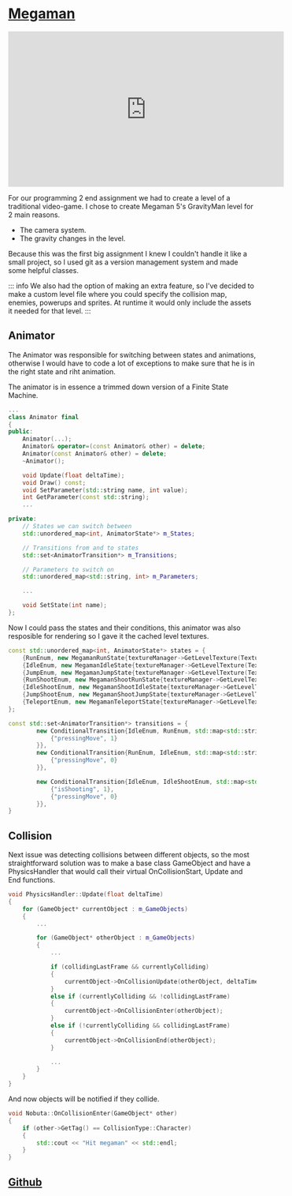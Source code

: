 # [Megaman](https://github.com/SixArne/MegamanGravityMan)

<iframe width="560" height="315" src="https://www.youtube.com/embed/QvDNU9sUAqM" title="YouTube video player" frameborder="0" allow="accelerometer; autoplay; clipboard-write; encrypted-media; gyroscope; picture-in-picture; web-share" allowfullscreen></iframe>

For our programming 2 end assignment we had to create a level of a traditional video-game.
I chose to create Megaman 5's GravityMan level for 2 main reasons.

- The camera system.
- The gravity changes in the level.

Because this was the first big assignment I knew I couldn't handle it like a small project, so I used git as a version management system and made some helpful classes.


::: info
We also had the option of making an extra feature, so I've decided to make a custom level file where you could specify the collision map, enemies, powerups and sprites. At runtime it would only include the assets it needed for that level.
:::

## Animator

The Animator was responsible for switching between states and animations, otherwise I would have to code a lot
of exceptions to make sure that he is in the right state and riht animation.

The animator is in essence a trimmed down version of a Finite State Machine.

```cpp
...
class Animator final
{
public:
	Animator(...);
	Animator& operator=(const Animator& other) = delete;
	Animator(const Animator& other) = delete;
	~Animator();

	void Update(float deltaTime);
	void Draw() const;
	void SetParameter(std::string name, int value);
	int GetParameter(const std::string);
	...

private:
	// States we can switch between
	std::unordered_map<int, AnimatorState*> m_States;

	// Transitions from and to states
	std::set<AnimatorTransition*> m_Transitions;

	// Parameters to switch on
	std::unordered_map<std::string, int> m_Parameters;

    ...

	void SetState(int name);
};
```

Now I could pass the states and their conditions, this animator was also resposible for rendering so I gave it the
cached level textures.

```cpp
const std::unordered_map<int, AnimatorState*> states = {
    {RunEnum, new MegamanRunState{textureManager->GetLevelTexture(TextureType::MegamanWalk)}},
    {IdleEnum, new MegamanIdleState{textureManager->GetLevelTexture(TextureType::MegamanIdle)}},
    {JumpEnum, new MegamanJumpState{textureManager->GetLevelTexture(TextureType::MegamanJump)}},
    {RunShootEnum, new MegamanShootRunState{textureManager->GetLevelTexture(TextureType::MegamanShootWalk)}},
    {IdleShootEnum, new MegamanShootIdleState{textureManager->GetLevelTexture(TextureType::MegamanShootIdle)}},
    {JumpShootEnum, new MegamanShootJumpState{textureManager->GetLevelTexture(TextureType::MegamanShootJump)}},
    {TeleportEnum, new MegamanTeleportState{textureManager->GetLevelTexture(TextureType::MegamanTeleport)}},
};

const std::set<AnimatorTransition*> transitions = {
		new ConditionalTransition{IdleEnum, RunEnum, std::map<std::string, int>{
			{"pressingMove", 1}
		}},
		new ConditionalTransition{RunEnum, IdleEnum, std::map<std::string, int>{
			{"pressingMove", 0}
		}},

		new ConditionalTransition{IdleEnum, IdleShootEnum, std::map<std::string, int>{
			{"isShooting", 1},
			{"pressingMove", 0}
		}},
}

```

## Collision

Next issue was detecting collisions between different objects, so the most straightforward solution was to 
make a base class GameObject and have a PhysicsHandler that would call their virtual OnCollisionStart, Update and End functions.


```cpp
void PhysicsHandler::Update(float deltaTime)
{
	for (GameObject* currentObject : m_GameObjects)
	{
		...

		for (GameObject* otherObject : m_GameObjects)
		{
			...

			if (collidingLastFrame && currentlyColliding)
			{
				currentObject->OnCollisionUpdate(otherObject, deltaTime);
			}
			else if (currentlyColliding && !collidingLastFrame)
			{
				currentObject->OnCollisionEnter(otherObject);
			}
			else if (!currentlyColliding && collidingLastFrame)
			{
 				currentObject->OnCollisionEnd(otherObject);
			}

			...
		}
	}
}
```

And now objects will be notified if they collide.

```cpp
void Nobuta::OnCollisionEnter(GameObject* other)
{
	if (other->GetTag() == CollisionType::Character)
	{
		std::cout << "Hit megaman" << std::endl;
	}
}
```

## [Github](https://www.youtube.com/watch?v=AzYJ3G4c-z0)